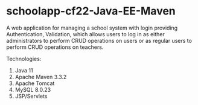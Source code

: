 # schoolapp-cf22-Java-EE-Maven

A web application for managing a school system with login providing Authentication, Validation, which allows users to log in as either administrators to perform CRUD operations on users or as regular users to perform CRUD operations on teachers.

Technologies: 
1. Java 11
2. Apache Maven 3.3.2
3. Apache Tomcat
4. MySQL 8.0.23
5. JSP/Servlets


